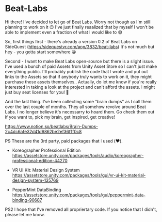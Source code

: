 # Beat-Labs

Hi there! I've decided to let go of Beat Labs. Worry not though as I'm still planning to work on it 😉 I've just finally reaalized that by myself I won't be able to implement even a fraction of what I would like to 😅

So, first things first - there's already a version 0.2 of Beat Labs on SideQuest (https://sidequestvr.com/app/3832/beat-labs) It's not much but hey - you gotta start somewhere 😀

Second - I want to make Beat Labs open-source but there is a slight issue. I've used a bunch of paid Assets from Unity Asset Store so I can't just make everything public. I'll probably publish the code that I wrote and put out links to the Assets so that if anybody truly wants to work on it, they might purchase those assets themselves.. Actually, do let me know if you're really interested in taking a look at the project and can't afford the assets. I might just buy seat licenses for you! 🤘

And the last thing. I've been collecting some "brain dumps" as I call them over the last couple of months. They all somehow revolve around Beat Labs. I no longer believe it's necessarry to hoard them. Go check them out if you want to, pick my brain, get inspired, get creative!

https://www.notion.so/beatlabs/Brain-Dumps-2c4dc6afe32d41d9862be2ef36f1f0c8

PS These are the 3rd party, paid packages that I used (❤️).

- Koreographer Professional Edition \
  https://assetstore.unity.com/packages/tools/audio/koreographer-professional-edition-44270

- VR UI Kit: Material Design System \
  https://assetstore.unity.com/packages/tools/gui/vr-ui-kit-material-design-system-135769

- PepperMint DataBinding \
  https://assetstore.unity.com/packages/tools/gui/peppermint-data-binding-90687

PS2 I hope that I've removed all propriertary code. If you notice that I didn't, please let me know.
